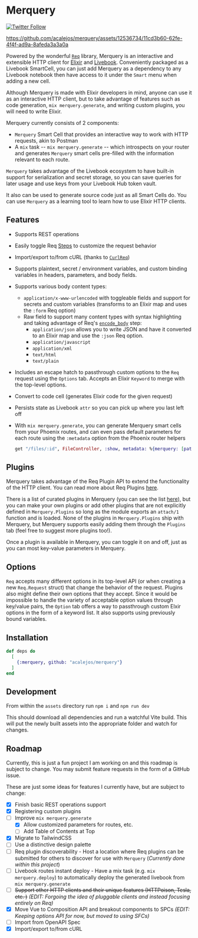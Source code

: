 # Merquery

[![Twitter Follow](https://img.shields.io/twitter/follow/ac_alejos?style=social)](https://twitter.com/ac_alejos)

https://github.com/acalejos/merquery/assets/12536734/11cd3b60-62fe-4f4f-ad9a-8afeda3a3a0a

Powered by the wonderful [`Req`](https://hexdocs.pm/req/readme.html) library, Merquery is an interactive and extensible
HTTP client for [Elixir](https://elixir-lang.org/) and [Livebook](https://livebook.dev/). Conveniently packaged as a Livebook
SmartCell, you can just add Merquery as a dependency to any Livebook notebook then have access to it under the `Smart` menu
when adding a new cell.

Although Merquery is made with Elixir developers in mind, anyone can use it as an interactive HTTP client, but to take advantage of
features such as code generation, `mix merquery.generate`, and writing custom plugins, you will need to write Elixir.

Merquery currently consists of 2 components:

* `Merquery` Smart Cell that provides an interactive way to work with HTTP requests, akin to Postman
* A `mix` task -- `mix merquery.generate` -- which introspects on your router and generates
`Merquery` smart cells pre-filled with the information relevant to each route.

`Merquery` takes advantage of the Livebook ecosystem to have built-in support for serialization
and secret storage, so you can save queries for later usage and use keys from your Livebook
Hub token vault.

It also can be used to generate source code just as all Smart Cells do. You can use `Merquery`
as a learning tool to learn how to use Elixir HTTP clients.

## Features

* Supports REST operations
* Easily toggle Req [Steps](https://hexdocs.pm/req/Req.Steps.html#content) to customize the request behavior
* Import/export to/from cURL (thanks to [`CurlReq`](https://github.com/derekkraan/curl_req))
* Supports plaintext, secret / environment variables, and custom binding variables in headers, parameters, and body fields.
* Supports various body content types:
  * `application/x-www-urlencoded` with toggleable fields and support for secrets and custom variables (transforms to an Elixir map and uses the `:form` Req option)
  * Raw field to support many content types with syntax highlighting and taking advantage of Req's [`encode_body`](https://hexdocs.pm/req/Req.Steps.html#encode_body/1) step:
    * `application/json` allows you to write JSON and have it converted to an Elixir map and use the `:json` Req option.
    * `application/javascript`
    * `application/xml`
    * `text/html`
    * `text/plain`
* Includes an escape hatch to passthrough custom options to the `Req` request using the `Options` tab. Accepts an Elixir `Keyword` to
  merge with the top-level options.
* Convert to code cell (generates Elixir code for the given request)
* Persists state as Livebook `attr` so you can pick up where you last left off
* With `mix merquery.generate`, you can generate Merquery smart cells from your Phoenix routes, and can even pass default parameters
  for each route using the `:metadata` option from the Phoenix router helpers

  ```elixir
  get "/files/:id", FileController, :show, metadata: %{merquery: [path_params: [id: 1], headers: [accept: "application/json"]]}
  ```

## Plugins

Merquery takes advantage of the Req Plugin API to extend the functionality of the HTTP client. You can read more about Req Plugins [here](https://hexdocs.pm/req/Req.Request.html#module-writing-plugins).

There is a list of curated plugins in Merquery (you can see the list [here](https://github.com/acalejos/merquery/blob/main/lib/merquery/plugins.ex)), but you can make your own plugins or add other plugins that are not explicitly defined in `Merquery.Plugins` so long as the module exports an `attach/1` function and is loaded. None of the plugins in `Merquery.Plugins` ship with Merquery, but Merquery supports easily adding them through the `Plugins` tab (feel free to suggest more plugins too!).

Once a plugin is available in Merquery, you can toggle it on and off, just as you can most key-value parameters in Merquery.

## Options

`Req` accepts many different options in its top-level API (or when creating a new `Req.Request` struct) that change the behavior
of the request. Plugins also might define their own options that they accept. Since it would be impossible to handle the
variety of acceptable option values through key/value pairs, the `Option` tab offers a way to passthrough custom Elxir
options in the form of a keyword list. It also supports using previously bound variables.

## Installation

```elixir
def deps do
  [
    {:merquery, github: "acalejos/merquery"}
  ]
end
```

## Development

From within the `assets` directory run `npm i` and `npm run dev`

This should download all dependencies and run a watchful Vite build. This will put the newly built
assets into the appropriate folder and watch for changes.

## Roadmap

Currently, this is just a fun project I am working on and this roadmap is subject to change.
You may submit feature requests in the form of a GitHub issue.

These are just some ideas for features I currently have, but are subject to change:

* [X] Finish basic REST operations support
* [X] Registering custom plugins
* [ ] Improve `mix merquery.generate`
  * [X] Allow customized parameters for routes, etc.
  * [ ] Add Table of Contents at Top
* [X] Migrate to TailwindCSS
* [ ] Use a distinctive design palette
* [ ] Req plugin discoverability - Host a location where Req plugins can be submitted for others to
discover for use with `Merquery` (*Currently done within this project*)
* [ ] Livebook routes instant deploy - Have a mix task (e.g. `mix merquery.deploy`) to automatically
deploy the generated livebook from `mix merquery.generate`
* [ ] ~~Support other HTTP clients and their unique features (HTTPoison, Tesla, etc. )~~ *(EDIT: Forgoing the idea of pluggable clients and instead focusing entirely on Req)*
* [X] Move Vue to Composition API and breakout components to SPCs *(EDIT: Keeping options API for now, but moved to using SFCs)*
* [ ] Import from OpenAPI Spec
* [X] Import/export to/from cURL

